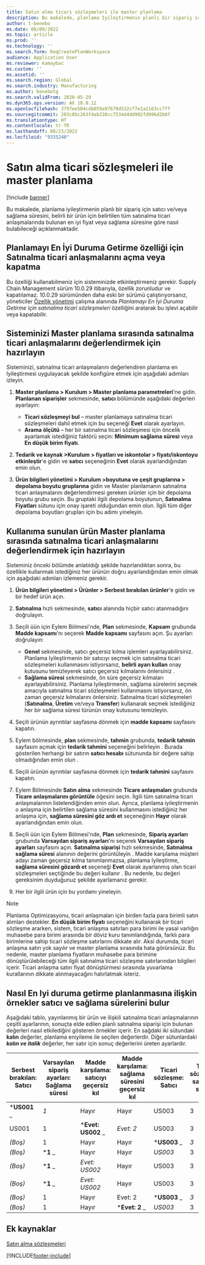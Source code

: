 ```yaml
---
title: Satın alma ticari sözleşmeleri ile master planlama
description: Bu makalede, planlama Iyileştirmenin planlı bir sipariş için satıcı ve/veya sağlama süresini, satınalma ticari anlaşmalarında bulunan en iyi fiyat veya sağlama süresine göre nasıl bulabileceği açıklanmaktadır.
author: t-benebo
ms.date: 08/09/2022
ms.topic: article
ms.prod: ''
ms.technology: ''
ms.search.form: ReqCreatePlanWorkspace
audience: Application User
ms.reviewer: kamaybac
ms.custom: ''
ms.assetid: ''
ms.search.region: Global
ms.search.industry: Manufacturing
ms.author: benebotg
ms.search.validFrom: 2020-05-29
ms.dyn365.ops.version: AX 10.0.12
ms.openlocfilehash: 3797ee584cdb059a97670d532cf7e1a1163cc7ff
ms.sourcegitcommit: 203c8bc263f4ab238cc7534d4dd902fd996d2b0f
ms.translationtype: HT
ms.contentlocale: tr-TR
ms.lasthandoff: 08/23/2022
ms.locfileid: "9335240"
---
```

# <a name="master-planning-with-purchase-trade-agreements"></a>Satın alma ticari sözleşmeleri ile master planlama

[!include [banner](../../includes/banner.md)]

Bu makalede, planlama iyileştirmenin planlı bir sipariş için satıcı ve/veya sağlama süresini, belirli bir ürün için belirtilen tüm satınalma ticari anlaşmalarında bulunan en iyi fiyat veya sağlama süresine göre nasıl bulabileceği açıklanmaktadır.

## <a name="turn-the-purchase-trade-agreements-for-planning-optimization-feature-on-or-off"></a>Planlamayı En İyi Duruma Getirme özelliği için Satınalma ticari anlaşmalarını açma veya kapatma

Bu özelliği kullanabilmeniz için sisteminizde etkinleştirmeniz gerekir. Supply Chain Management sürüm 10.0.29 itibarıyla, özellik zorunludur ve kapatılamaz. 10.0.29 sürümünden daha eski bir sürümü çalıştırıyorsanız, yöneticiler [Özellik yönetimi](../../../fin-ops-core/fin-ops/get-started/feature-management/feature-management-overview.md) çalışma alanında *Planlamayı En İyi Duruma Getirme için satınalma ticari sözleşmeleri* özelliğini aratarak bu işlevi açabilir veya kapatabilir.

## <a name="prepare-your-system-to-evaluate-purchase-trade-agreements-during-master-planning"></a>Sisteminizi Master planlama sırasında satınalma ticari anlaşmalarını değerlendirmek için hazırlayın

Sisteminizi, satınalma ticari anlaşmalarını değerlendiren planlama en Iyileştirmesi uygulayacak şekilde konfigüre etmek için aşağıdaki adımları izleyin.

1. **Master planlama \> Kurulum \> Master planlama parametreleri**'ne gidin. **Planlanan siparişler** sekmesinde, **satıcı** bölümünde aşağıdaki değerleri ayarlayın:

    - **Ticari sözleşmeyi bul** – master planlamaya satınalma ticari sözleşmeleri dahil etmek için bu seçeneği **Evet** olarak ayarlayın.
    - **Arama ölçütü** – her bir satınalma ticari sözleşmesi için öncelik ayarlamak istediğiniz faktörü seçin: **Minimum sağlama süresi** veya **En düşük birim fiyatı**.

1. **Tedarik ve kaynak \>Kurulum \> fiyatları ve iskontolar \> fiyatı/iskontoyu etkinleştir**'e gidin ve **satıcı** seçeneğinin **Evet** olarak ayarlandığından emin olun.
1. **Ürün bilgileri yönetimi \> Kurulum \>boyutuna ve çeşit gruplarına \> depolama boyutu gruplarına** gidin ve Master planlamanın satınalma ticari anlaşmalarını değerlendirmesi gereken ürünler için bir depolama boyutu grubu seçin. Bu gruptaki ilgili depolama boyutunun, **Satınalma Fiyatları** sütunu için onay işareti olduğundan emin olun. İlgili tüm diğer depolama boyutları grupları için bu adımı yineleyin.

## <a name="prepare-a-released-product-to-evaluate-purchase-trade-agreements-during-master-planning"></a>Kullanıma sunulan ürün Master planlama sırasında satınalma ticari anlaşmalarını değerlendirmek için hazırlayın

Sisteminiz önceki bölümde anlatıldığı şekilde hazırlandıktan sonra, bu özellikle kullanmak istediğiniz her ürünün doğru ayarlandığından emin olmak için aşağıdaki adımları izlemeniz gerekir.

1. **Ürün bilgileri yönetimi \> Ürünler \> Serbest bırakılan ürünler**'e gidin ve bir hedef ürün açın.
1. **Satınalma** hızlı sekmesinde, **satıcı** alanında hiçbir satıcı atanmadığını doğrulayın.
1. Seçili üün için Eylem Bölmesi'nde, **Plan** sekmesinde, **Kapsam** grubunda **Madde kapsamı**'nı seçerek **Madde kapsamı** sayfasını açın. Şu ayarları doğrulayın:

    - **Genel** sekmesinde, satıcı geçersiz kılma işlemleri ayarlayabilirsiniz. Planlama Iyileştirmenin bir satıcıyı seçmek için satınalma ticari sözleşmeleri kullanmasını istiyorsanız, **belirli ayarı kullan** onay kutusunu temizleyerek satıcı geçersiz kılmalarını önlersiniz .
    - **Sağlama süresi** sekmesinde, ön süre geçersiz kılmaları ayarlayabilirsiniz. Planlama Iyileştirmenin, sağlama sürelerini seçmek amacıyla satınalma ticari sözleşmeleri kullanmasını istiyorsanız, ön zaman geçersiz kılmalarını önlersiniz. Satınalma ticari sözleşmeleri (**Satınalma**, **Üretim** ve/veya **Transfer**) kullanarak seçmek istediğiniz her bir sağlama süresi türünün onay kutusunu temizleyin.

1. Seçili ürünün ayrıntılar sayfasına dönmek için **madde kapsamı** sayfasını kapatın.
1. Eylem bölmesinde, **plan** sekmesinde, **tahmin** grubunda, **tedarik tahmin** sayfasını açmak için **tedarik tahmini** seçeneğini belirleyin . Burada gösterilen herhangi bir satırın **satıcı hesabı** sütununda bir değere sahip olmadığından emin olun .
1. Seçili ürünün ayrıntılar sayfasına dönmek için **tedarik tahmini** sayfasını kapatın.
1. Eylem Bölmesinde **Satın alma** sekmesinde **Ticare anlaşmaları** grubunda **Ticare anlaşmalarını görüntüle** öğesini seçin. İlgili tüm satınalma ticari anlaşmalarının listelendiğinden emin olun. Ayrıca, planlama iyileştirmenin o anlaşma için belirtilen sağlama süresini kullanmasını istediğiniz her anlaşma için, **sağlama süresini göz ardı et** seçeneğinin **Hayır** olarak ayarlandığından emin olun.
1. Seçili üün için Eylem Bölmesi'nde, **Plan** sekmesinde, **Sipariş ayarları** grubunda **Varsayılan sipariş ayarları**'nı seçerek **Varsayılan sipariş ayarları** sayfasını açın. **Satınalma siparişi** hızlı sekmesinde, **Satınalma sağlama süresi** alanının değerini görüntüleyin . Madde karşılama müşteri adayı zaman geçersiz kılma tanımlanmazsa, planlama Iyileştirme, **sağlama süresini gözardı et** seçeneği **Evet** olarak ayarlanmış olan ticari sözleşmeleri seçtiğinde bu değeri kullanır . Bu nedenle, bu değeri gereksinim duyduğunuz şekilde ayarlamanız gerekir.
1. Her bir ilgili ürün için bu yordamı yineleyin.

> [!NOTE]
> Planlama Optimizasyonu, ticari anlaşmaları için birden fazla para birimli satın alımları destekler. **En düşük birim fiyatı** seçeneğini kullanarak bir ticari sözleşme ararken, sistem, ticari anlaşma satırları para birimi ile yasal varlığın muhasebe para birimi arasında bir döviz kuru tanımlandığında, farklı para birimlerine sahip ticari sözleşme satırlarını dikkate alır. Aksi durumda, ticari anlaşma satırı yok sayılır ve master planlama sırasında hata görürsünüz. Bu nedenle, master planlama fiyatların muhasebe para birimine dönüştürülebileceği tüm ilgili satınalma ticari sözleşme satırlarından bilgileri içerir. Ticari anlaşma satırı fiyat dönüştürmesi sırasında yuvarlama kurallarının dikkate alınmayacağını hatırlatmak isteriz.

## <a name="examples-of-how-planning-optimization-finds-vendor-and-lead-times"></a>Nasıl En Iyi duruma getirme planlanmasına ilişkin örnekler satıcı ve sağlama sürelerini bulur

Aşağıdaki tablo, yayınlanmış bir ürün ve ilişkili satınalma ticari anlaşmalarının çeşitli ayarlarının, sonuçta elde edilen planlı satınalma siparişi için bulunan değerleri nasıl etkilediğini gösteren örnekler içerir. En sağdaki iki sütundaki **kalın** değerler, planlama eniyileme ile seçilen değerlerdir. Diğer sütunlardaki **_kalın ve italik_** değerler, her satır için sonuç değerlerini üreten ayarlardır.

| Serbest bırakılan: Satıcı | Varsayılan sipariş ayarları: Sağlama süresi | Madde karşılama: satıcıyı geçersiz kıl | Madde karşılama: sağlama süresini geçersiz kıl | Ticari sözleşme: Satıcı | Ticari sözleşme: sağlama süresi | Ticari sözleşme: sağlama süresini göz ardı et | Sonuçta elde edilen satıcı | Sonuçta elde edilen sağlama süresi |
| --- | --- | --- | --- | --- | --- | --- | --- | --- |
| ***US001** _ | _*_1_*_ | Hayır | Hayır | US003 | 3 | Hayır | **US001** | **1** |
| US001 | 1 | ***Evet: US002** _ | _*_Evet: 2_*_ | US003 | 3 | Hayır | **US002** | **2** |
| *(Boş)* | 1 | Hayır | Hayır | ***US003** _ | _*_3_*_ | Hayır | **US003** | **3** |
| *(Boş)* | ***1** _ | Hayır | Hayır | _*_US003_*_ | 3 | Evet | **US003** | **1** |
| *(Boş)* | ***1** _ | _*_Evet: US002_*_ | Hayır | US003 | 3 | Hayır | **US002** | **1** |
| *(Boş)* | ***1** _ | _*_Evet: US002_*_ | Hayır | US003 | 3 | Hayır | **US002** | **1** |
| *(Boş)* | 1 | Hayır | Evet: 2 | ***US003** _ | _*_3_*_ | Hayır | **US003** | **3** |
| *(Boş)* | 1 | Hayır | ***Evet: 2** _ | _*_US003_*_ | 3 | Evet | **US003** | **2** |

## <a name="additional-resources"></a>Ek kaynaklar

[Satın alma sözleşmeleri](../../procurement/purchase-agreements.md)


[!INCLUDE[footer-include](../../../includes/footer-banner.md)]
